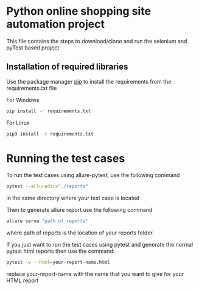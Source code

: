 # Python online shopping site automation project

This file contains the steps to download/clone and run the selenium and pyTest based project

## Installation of required libraries

Use the package manager [pip](https://pip.pypa.io/en/stable/) to install the  requirements from the requirements.txt file

For Windows 
```bash
pip install -r requirements.txt
```
For Linux
```bash
pip3 install -r requirements.txt
```
# Running the test cases
To run the test cases using allure-pytest, use the following command
```bash
pytest --alluredir="./reports"
```
in the same directory where your test case is located

Then to generate allure report use the following command
```bash
allure serve "path of reports"
```
where path of reports is the location of your reports folder.

If you just want to run the test cases using pytest and generate the normal pytest html reports then use the command:
```bash
pytest -v --html=your-report-name.html
```
replace your-report-name with the name that you want to give for your HTML report
